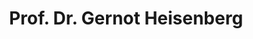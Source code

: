 ---
title: "Prof. Dr. Gernot Heisenberg"
titles: "Prof. Dr."
firstname: "Gernot"
lastname: "Heisenberg"
role: "Professor"
research-interests:
description: "Gernot Heisenberg is Professor for Data Analytics and Information Research at the Institute of Information Science at TH Köln (University of Applied Sciences). He teaches courses on Machine Learning / Deep Learning and Data Analytics.<!--more--> He continuously researches and publishes on data analytic issues as well as classification and regression problems in the machine learning (deep learning) environment, all coming from business and public sector related questions such as food security or process mining."
contact:
  address: "1"
  phone: "2"
  fax: "3"
  mail: "4"
social_media:
  linkedin: "abc"
  twitter: "abc"
  researchgate: "abc"
links:
  th-koeln: https://www.th-koeln.de/personen/gernot.heisenberg/
  private-site: https://www.gernotheisenberg.de/
---